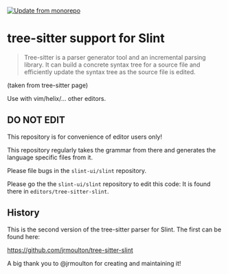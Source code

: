 <!-- Copyright <C2><A9> SixtyFPS GmbH <info@slint.dev> ; SPDX-License-Identifier: GPL-3.0-only OR LicenseRef-Slint-Royalty-free-1.1 OR LicenseRef-Slint-commercial -->

[![Update from monorepo](https://github.com/slint-ui/tree-sitter-slint/actions/workflows/update_from_monorepo.yaml/badge.svg)](https://github.com/slint-ui/tree-sitter-slint/actions/workflows/update_from_monorepo.yaml)

# tree-sitter support for Slint

> Tree-sitter is a parser generator tool and an incremental parsing library. It
> can build a concrete syntax tree for a source file and efficiently update the
> syntax tree as the source file is edited.

(taken from tree-sitter page)

Use with vim/helix/... other editors.

## DO NOT EDIT

This repository is for convenience of editor users only!

This repository regularly takes the grammar from there and generates the
language specific files from it.

Please file bugs in the `slint-ui/slint` repository.

Please go the the `slint-ui/slint` repository to edit this code: It is found
there in `editors/tree-sitter-slint`.

## History

This is the second version of the tree-sitter parser for Slint. The first can be found here:

https://github.com/jrmoulton/tree-sitter-slint

A big thank you to @jrmoulton for creating and maintaining it!
